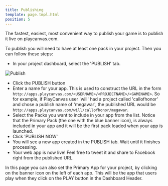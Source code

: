 ```yaml
---
title: Publishing
template: page.tmpl.html
position: 5
---
```


The fastest, easiest, most convenient way to publish your game is to publish it live on playcanvas.com.

To publish you will need to have at least one pack in your project. Then you can follow these steps:

* In your project dashboard, select the 'PUBLISH' tab.

![Publish](/images/platform/dashboard_publish.png)

* Click the PUBLISH button
* Enter a name for your app. This is used to construct the URL in the form `http://apps.playcanvas.com/<USERNAME>/<PROJECTNAME>/<GAMENAME>`. So for example, if PlayCanvas user 'will' had a project called 'callofhonor' and chose a publish name of 'megawar', the published URL would be `http://apps.playcanvas.com/will/callofhonor/megawar`.
* Select the Packs you want to include in your app from the list. Notice that the Primary Pack (the one with the blue banner icon), is always included in your app and it will be the first pack loaded when your app is launched.
* Click 'PUBLISH NOW'
* You will see a new app created in the PUBLISH tab. Wait until it finishes processing.
* Your web app is now live! Feel free to tweet it and share to Facebook right from the published URL.

In this page you can also set the Primary App for your project, by clicking on the banner icon on the left of each app. This will be the app that users play when they click on the PLAY button in the Dashboard Header.
